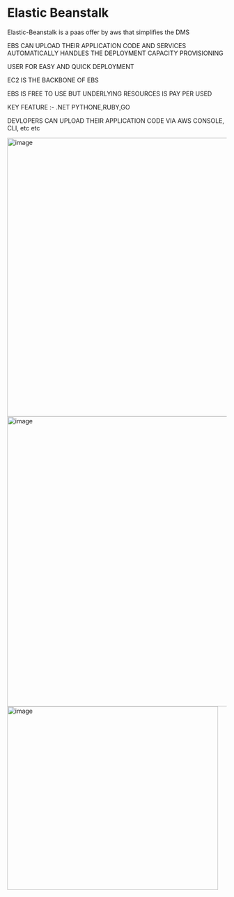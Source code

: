 # Elastic Beanstalk

Elastic-Beanstalk is a paas offer by aws that simplifies the DMS

EBS CAN UPLOAD THEIR APPLICATION CODE AND SERVICES AUTOMATICALLY HANDLES THE DEPLOYMENT CAPACITY PROVISIONING

USER FOR EASY AND QUICK DEPLOYMENT

EC2 IS THE BACKBONE OF EBS

EBS IS FREE TO USE BUT UNDERLYING RESOURCES IS PAY PER USED

KEY FEATURE :- .NET PYTHONE,RUBY,GO

DEVLOPERS CAN UPLOAD THEIR APPLICATION CODE VIA AWS CONSOLE, CLI, etc etc




<img width="835" height="639" alt="image" src="https://github.com/user-attachments/assets/23635554-7a94-40c1-9bd0-ed0bd4749abe" />




<img width="829" height="665" alt="image" src="https://github.com/user-attachments/assets/8be4919f-c7a0-483f-b864-a580b854e4f1" />




<img width="484" height="421" alt="image" src="https://github.com/user-attachments/assets/d124d87d-ee2e-4669-a0d3-817329245a6e" />





